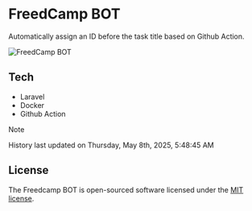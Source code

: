 # FreedCamp BOT

Automatically assign an ID before the task title based on Github Action.

![FreedCamp BOT](https://repository-images.githubusercontent.com/737932867/7d34798b-2680-471c-b089-a78a718d3d6a)

## Tech

- Laravel
- Docker
- Github Action

> [!NOTE]  
> History last updated on Thursday, May 8th, 2025, 5:48:45 AM

## License

The Freedcamp BOT is open-sourced software licensed under the [MIT license](https://opensource.org/licenses/MIT).
